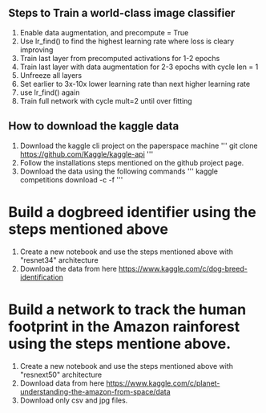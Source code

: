 ## Steps to Train a world-class image classifier
1. Enable data augmentation, and precompute = True
2. Use lr_find() to find the highest learning rate where loss is cleary improving
3. Train last layer from precomputed activations for 1-2 epochs
4. Train last layer with data augmentation for 2-3 epochs with cycle len = 1
5. Unfreeze all layers
6. Set earlier to 3x-10x lower learning rate than next higher learning rate
7. use lr_find() again
8. Train full network with cycle mult=2 until over fitting

## How to download the kaggle data
1. Download the kaggle cli project on the paperspace machine
'''
git clone https://github.com/Kaggle/kaggle-api
'''
2. Follow the installations steps mentioned on the github project page.
3. Download the data using the following commands 
   '''
   kaggle competitions download -c <REPLACE THE COMPETITION NAME> -f <REPLACE THE FILE NAME>
   ''' 

# Build a dogbreed identifier using the steps mentioned above
1. Create a new notebook and use the steps mentioned above with "resnet34" architecture
2. Download the data  from here https://www.kaggle.com/c/dog-breed-identification
   
# Build a network to track the human footprint in the Amazon rainforest using the steps mentione above.  
1. Create a new notebook and use the steps mentioned above with "resnext50" architecture
2. Download data from here https://www.kaggle.com/c/planet-understanding-the-amazon-from-space/data
3. Download only csv and jpg files.